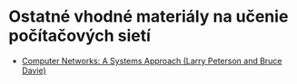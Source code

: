 # Ostatné vhodné materiály na učenie počítačových sietí

- [Computer Networks: A Systems Approach (Larry Peterson and Bruce Davie)](https://book.systemsapproach.org/index.html#)
